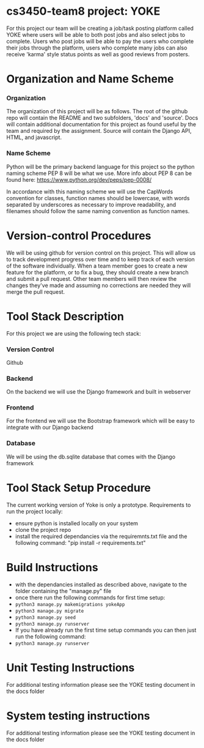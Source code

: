 # cs3450-team8 project: YOKE
For this project our team will be creating a job/task posting platform called YOKE where users will be able to both post jobs and also select jobs to complete. Users who post jobs will be able to pay the users who complete their jobs through the platform, users who complete many jobs can also receive 'karma' style status points as well as good reviews from posters.
# Organization and Name Scheme
### Organization
The organization of this project will be as follows. The root of the github repo will contain the README and two subfolders, 'docs' and 'source'. Docs will contain additional documentation for this project as found useful by the team and required by the assignment. Source will contain the Django API, HTML, and javascript.
### Name Scheme
Python will be the primary backend language for this project so the python naming scheme PEP 8 will be what we use. More info about PEP 8 can be found here: https://www.python.org/dev/peps/pep-0008/

In accordance with this naming scheme we will use the CapWords convention for classes, function names should be lowercase, with words separated by underscores as necessary to improve readability, and filenames should follow the same naming convention as function names.

# Version-control Procedures
We will be using github for version control on this project. This will allow us to track development progress over time and to keep track of each version of the software individually. When a team member goes to create a new feature for the platform, or to fix a bug, they should create a new branch and submit a pull request. Other team members will then review the changes they've made and assuming no corrections are needed they will merge the pull request.
# Tool Stack Description
For this project we are using the following tech stack:

### Version Control
Github
### Backend
On the backend we will use the Django framework and built in webserver
### Frontend 
For the frontend we will use the Bootstrap framework which will be easy to integrate with our Django backend
### Database
We will be using the db.sqlite database that comes with the Django framework
# Tool Stack Setup Procedure
The current working version of Yoke is only a prototype. Requirements to run the project locally:
* ensure python is installed locally on your system
* clone the project repo
* install the required dependancies via the requiremnts.txt file and the following command: "pip install -r requirements.txt"

# Build Instructions
- with the dependancies installed as described above, navigate to the folder containing the "manage.py" file
- once there run the following commands for first time setup:
- ```python3 manage.py makemigrations yokeApp```
- ```python3 manage.py migrate```
- ```python3 manage.py seed```
- ```python3 manage.py runserver```
- If you have already run the first time setup commands you can then just run the following command:
- ```python3 manage.py runserver```
# Unit Testing Instructions
For additional testing information please see the YOKE testing document in the docs folder
# System testing instructions
For additional testing information please see the YOKE testing document in the docs folder
